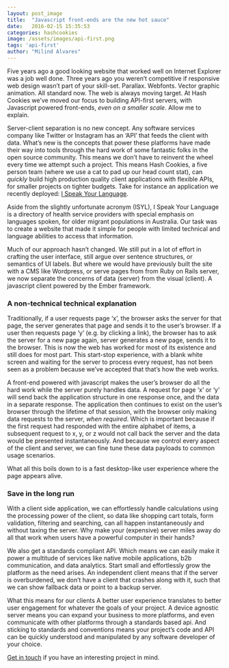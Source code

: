 ```yaml
---
layout: post_image
title:  "Javascript front-ends are the new hot sauce"
date:   2016-02-15 15:35:53
categories: hashcookies
image: /assets/images/api-first.png
tags: 'api-first'
author: "Milind Alvares"
---
```


Five years ago a good looking website that worked well on Internet Explorer was a job well done. Three years ago you weren’t competitive if responsive web design wasn’t part of your skill-set. Parallax. Webfonts. Vector graphic animation. All standard now. The web is always moving target. At Hash Cookies we’ve moved our focus to building API-first servers, with Javascript powered front-ends, _even on a smaller scale_. Allow me to explain.

Server-client separation is no new concept. Any software services company like Twitter or Instagram has an ‘API’ that feeds the client with data. What’s new is the concepts that power these platforms have made their way into tools through the hard work of some fantastic folks in the open source community. This means we don’t have to reinvent the wheel every time we attempt such a project. This means Hash Cookies, a five person team (where we use a cat to pad up our head count stat), can _quickly_ build high production quality client applications with flexible APIs, for smaller projects on tighter budgets. Take for instance an application we recently deployed: [I Speak Your Language](http://ispeakyourlanguage.com.au).

Aside from the slightly unfortunate acronym (ISYL), I Speak Your Language is a directory of health service providers with special emphasis on languages spoken, for older migrant populations in Australia. Our task was to create a website that made it simple for people with limited technical and language abilities to access that information.

Much of our approach hasn’t changed. We still put in a lot of effort in crafting the user interface, still argue over sentence structures, or semantics of UI labels. But where we would have previously built the site with a CMS like Wordpress, or serve pages from from Ruby on Rails server, we now separate the concerns of data (server) from the visual (client). A javascript client powered by the Ember framework.

### A non-technical technical explanation

Traditionally, if a user requests page ‘x’, the browser asks the server for that page, the server generates that page and sends it to the user’s browser. If a user then requests page ‘y’ (e.g. by clicking a link), the browser has to ask the server for a new page again, server generates a new page, sends it to the browser. This is now the web has worked for most of its existence and still does for most part. This start-stop experience, with a blank white screen and waiting for the server to process every request, has not been seen as a problem because we’ve accepted that that’s how the web works.

A front-end powered with javascript makes the user’s browser do all the hard work while the server purely handles data. A request for page ‘x’ or ‘y’ will send back the application structure in one response once, and the data in a separate response. The application then continues to exist on the user’s browser through the lifetime of that session, with the browser only making data requests to the server, _when required_. Which is important because if the first request had responded with the entire alphabet of items, a subsequent request to x, y, or z would not call back the server and the data would be presented instantaneously. And because we control every aspect of the client and server, we can fine tune these data payloads to common usage scenarios.

What all this boils down to is a fast desktop-like user experience where the page appears alive.

### Save in the long run

With a client side application, we can effortlessly handle calculations using the processing power of the client, so data like shopping cart totals, form validation, filtering and searching, can all happen instantaneously and without taxing the server. Why make your (expensive) server miles away do all that work when users have a powerful computer in their hands?

We also get a standards compliant API. Which means we can easily make it power a multitude of services like native mobile applications, b2b communication, and data analytics. Start small and effortlessly grow the platform as the need arises. An independent client means that if the server is overburdened, we don’t have a client that crashes along with it, such that we can show fallback data or point to a backup server.

What this means for our clients A better user experience translates to better user engagement for whatever the goals of your project. A device agnostic server means you can expand your business to more platforms, and even communicate with other platforms through a standards based api. And sticking to standards and conventions means your project’s code and API can be quickly understood and manipulated by any software developer of your choice. 

[Get in touch](mailto:fresh@hashcooki.es) if you have an interesting project in mind.
